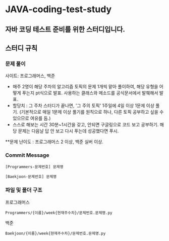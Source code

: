 # JAVA-coding-test-study
## 자바 코딩 테스트 준비를 위한 스터디입니다.
##
## 스터디 규칙
### 문제 풀이
사이트: 프로그래머스, 백준

- 매주 2명이 해당 주차의 알고리즘 토픽의 문제 1개씩 맡아 풀이하여, 해당 유형을 어떻게 푸는지 pt식으로 발표.
  사용하는 클래스와 메소드를 공식문서에서 발췌해서 발표.
- 할당치 : 그 주차 스터디가 끝나면, '그 주의 토픽' 1주일에 4일 이상 1문제 이상 풀기.
(기본적으로 매일 1문제 이상 풀기를 원칙으로 하나, 다른 토픽 공부하고 싶을 수 있으므로 여유를 둠.)
- 스스로 해보는 시간 30분~1시간을 갖고, 안되면 구글링으로 코드 보고 공부하기.
  해당 문제는 다음날 답 안 보고 다시 푸는데 성공했다면 푸시.

**문제 난이도 : 프로그래머스 2 이상, 백준 실버 이상.

### Commit Message
```
[Programmers-문제번호] 문제명
```

```
[Baekjoon-문제번호] 문제명
```

### 파일 및 폴더 구조
프로그래머스
```
Programmers/{이름}/week{현재주수차}/문제번호.문제명.py
```
백준
```
Baekjoon/{이름}/week{현재주수차}/문제번호.문제명.py
```
